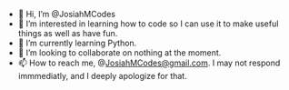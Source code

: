 - 👋 Hi, I’m @JosiahMCodes
- 👀 I’m interested in learning how to code so I can use it to make useful things as well as have fun.
- 🌱 I’m currently learning Python.
- 💞️ I’m looking to collaborate on nothing at the moment.
- 📫 How to reach me, @JosiahMCodes@gmail.com. I may not respond immmediatly, and I deeply apologize for that.
